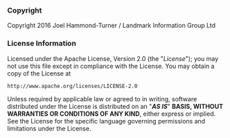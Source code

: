 ### Copyright

Copyright 2016 Joel Hammond-Turner / Landmark Information Group Ltd

### License Information

Licensed under the Apache License, Version 2.0 (the "*License*");
you may not use this file except in compliance with the License.
You may obtain a copy of the License at

    http://www.apache.org/licenses/LICENSE-2.0

Unless required by applicable law or agreed to in writing, software
distributed under the License is distributed on an "***AS IS***" **BASIS,
WITHOUT WARRANTIES OR CONDITIONS OF ANY KIND**, either express or implied.
See the License for the specific language governing permissions and
limitations under the License.